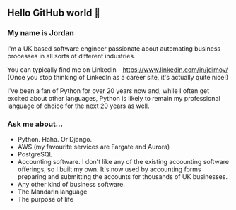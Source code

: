 ## Hello GitHub world 👋

### My name is Jordan

I'm a UK based software engineer passionate about automating business processes in all sorts of different industries. 

You can typically find me on LinkedIn - https://www.linkedin.com/in/jdimov/ (Once you stop thinking of LinkedIn as a career site, it's actually quite nice!)

I've been a fan of Python for over 20 years now and, while I often get excited about other languages, Python is likely to remain my professional language of choice for the next 20 years as well. 

### Ask me about...

- Python. Haha. Or Django. 
- AWS (my favourite services are Fargate and Aurora)
- PostgreSQL
- Accounting software. I don't like any of the existing accounting software offerings, so I built my own. It's now used by accounting forms preparing and submitting the accounts for thousands of UK businesses. 
- Any other kind of business software. 
- The Mandarin language
- The purpose of life

<!--
**jordan-dimov/jordan-dimov** is a ✨ _special_ ✨ repository because its `README.md` (this file) appears on your GitHub profile.

Here are some ideas to get you started:

- 🔭 I’m currently working on ...
- 🌱 I’m currently learning ...
- 👯 I’m looking to collaborate on ...
- 🤔 I’m looking for help with ...
- 💬 Ask me about ...
- 📫 How to reach me: ...
- 😄 Pronouns: ...
- ⚡ Fun fact: ...
-->
